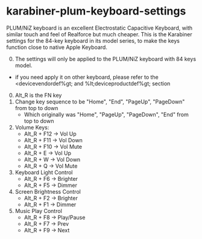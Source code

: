 # karabiner-plum-keyboard-settings
PLUM/NiZ keyboard is an excellent Electrostatic Capacitive Keyboard, with similar touch and feel of Realforce but much cheaper. This is the Karabiner settings for the 84-key keyboard in its model series, to make the keys function close to native Apple Keyboard.

00. The settings will only be applied to the PLUM/NiZ keyboard with 84 keys model. 
  - if you need apply it on other keyboard, please refer to the &lt;devicevendordef%gt; and %lt;deviceproductdef%gt; section
0. Alt_R is the FN key
1. Change key sequence to be "Home", "End", "PageUp", "PageDown" from top to down
    - Which originally was "Home", "PageUp", "PageDown", "End" from top to down
2. Volume Keys:
    - Alt_R + F12 -> Vol Up
    - Alt_R + F11 -> Vol Down
    - Alt_R + F10 -> Vol Mute
    - Alt_R + E -> Vol Up
    - Alt_R + W -> Vol Down
    - Alt_R + Q -> Vol Mute
3. Keyboard Light Control
    - Alt_R + F6 -> Brighter
    - Alt_R + F5 -> Dimmer
4. Screen Brightness Control
    - Alt_R + F2 -> Brighter
    - Alt_R + F1 -> Dimmer
5. Music Play Control
    - Alt_R + F8 -> Play/Pause
    - Alt_R + F7 -> Prev
    - Alt_R + F9 -> Next
